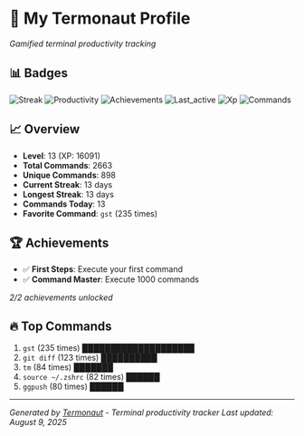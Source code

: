 # 🚀 My Termonaut Profile

*Gamified terminal productivity tracking*

## 📊 Badges

![Streak](https://img.shields.io/badge/Streak-13+days-blue?style=flat-square&logo=terminal&logoColor=white) ![Productivity](https://img.shields.io/badge/Productivity-80.0%25-green?style=flat-square&logo=terminal&logoColor=white) ![Achievements](https://img.shields.io/badge/Achievements-5%2F10-blue?style=flat-square&logo=terminal&logoColor=white) ![Last_active](https://img.shields.io/badge/Last+Active-8h+ago-yellow?style=flat-square&logo=terminal&logoColor=white) ![Xp](https://img.shields.io/badge/XP-Level+13+%2816091%2F19600%29-blue?style=flat-square&logo=terminal&logoColor=white) ![Commands](https://img.shields.io/badge/Commands-2663-blue?style=flat-square&logo=terminal&logoColor=white) 

## 📈 Overview

- **Level**: 13 (XP: 16091)
- **Total Commands**: 2663
- **Unique Commands**: 898
- **Current Streak**: 13 days
- **Longest Streak**: 13 days
- **Commands Today**: 13
- **Favorite Command**: `gst` (235 times)

## 🏆 Achievements

- ✅ **First Steps**: Execute your first command
- ✅ **Command Master**: Execute 1000 commands

*2/2 achievements unlocked*

## 🔥 Top Commands

1. `gst` (235 times) ████████████████████
2. `git diff` (123 times) ██████████
3. `tm` (84 times) ███████
4. `source ~/.zshrc` (82 times) ██████
5. `ggpush` (80 times) ██████

---

*Generated by [Termonaut](https://github.com/oiahoon/termonaut) - Terminal productivity tracker*
*Last updated: August 9, 2025*
